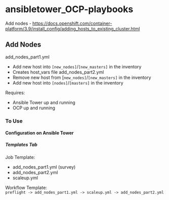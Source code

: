 # ansibletower_OCP-playbooks
Add nodes - https://docs.openshift.com/container-platform/3.9/install_config/adding_hosts_to_existing_cluster.html

## Add Nodes
add_nodes_part1.yml
* Add new host into `[new_nodes]`/`[new_masters]` in the inventory
* Creates host_vars file
add_nodes_part2.yml
* Remove new host from [`new_nodes]`/`[new_masters]` in the inventory
* Add new host into `[nodes]`/`[masters]` in the inventory

Requires:
* Ansible Tower up and running
* OCP up and running

### To Use
#### Configuration on Ansible Tower
##### Templates Tab
Job Template:
* add_nodes_part1.yml (survey)
* add_nodes_part2.yml
* scaleup.yml 

Workflow Template: <br />
`preflight -> add_nodes_part1.yml -> scaleup.yml -> add_nodes_part2.yml`
